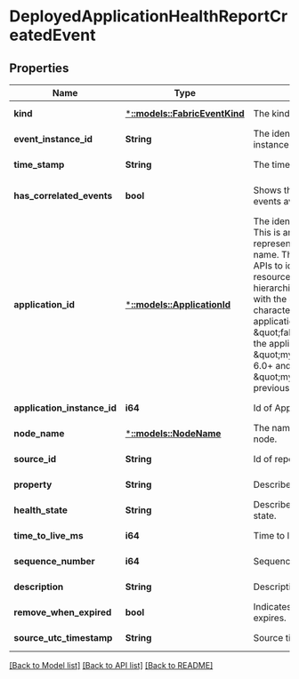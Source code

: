 # DeployedApplicationHealthReportCreatedEvent

## Properties
Name | Type | Description | Notes
------------ | ------------- | ------------- | -------------
**kind** | [***::models::FabricEventKind**](FabricEventKind.md) | The kind of FabricEvent. | [default to null]
**event_instance_id** | **String** | The identifier for the FabricEvent instance. | [default to null]
**time_stamp** | **String** | The time event was logged. | [default to null]
**has_correlated_events** | **bool** | Shows there is existing related events available. | [optional] [default to null]
**application_id** | [***::models::ApplicationId**](ApplicationId.md) | The identity of the application. This is an encoded representation of the application name. This is used in the REST APIs to identify the application resource. Starting in version 6.0, hierarchical names are delimited with the \&quot;\\~\&quot; character. For example, if the application name is \&quot;fabric:/myapp/app1\&quot;, the application identity would be \&quot;myapp\\~app1\&quot; in 6.0+ and \&quot;myapp/app1\&quot; in previous versions. | [default to null]
**application_instance_id** | **i64** | Id of Application instance. | [default to null]
**node_name** | [***::models::NodeName**](NodeName.md) | The name of a Service Fabric node. | [default to null]
**source_id** | **String** | Id of report source. | [default to null]
**property** | **String** | Describes the property. | [default to null]
**health_state** | **String** | Describes the property health state. | [default to null]
**time_to_live_ms** | **i64** | Time to live in milli-seconds. | [default to null]
**sequence_number** | **i64** | Sequence number of report. | [default to null]
**description** | **String** | Description of report. | [default to null]
**remove_when_expired** | **bool** | Indicates the removal when it expires. | [default to null]
**source_utc_timestamp** | **String** | Source time. | [default to null]

[[Back to Model list]](../README.md#documentation-for-models) [[Back to API list]](../README.md#documentation-for-api-endpoints) [[Back to README]](../README.md)


